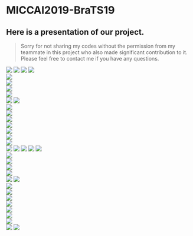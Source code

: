 # MICCAI2019-BraTS19
## Here is a presentation of our project.
> Sorry for not sharing my codes without the permission from my teammate in this project who also made significant contribution to it.<br>
> Please feel free to contact me if you have any questions.

![](https://github.com/Cute77/MICCAI2019-BraTS19/raw/master/presentation/Internship_Summary_of_ZiqiLin_00.png)
![](https://github.com/Cute77/MICCAI2019-BraTS19/raw/master/presentation/Internship_Summary_of_ZiqiLin_01.png)
![](https://github.com/Cute77/MICCAI2019-BraTS19/raw/master/presentation/Internship_Summary_of_ZiqiLin_02.png)
![](https://github.com/Cute77/MICCAI2019-BraTS19/raw/master/presentation/Internship_Summary_of_ZiqiLin_03.png)  
![](https://github.com/Cute77/MICCAI2019-BraTS19/raw/master/presentation/Internship_Summary_of_ZiqiLin_04.png)  
![](https://github.com/Cute77/MICCAI2019-BraTS19/raw/master/presentation/Internship_Summary_of_ZiqiLin_05.png)  
![](https://github.com/Cute77/MICCAI2019-BraTS19/raw/master/presentation/Internship_Summary_of_ZiqiLin_06.png)  
![](https://github.com/Cute77/MICCAI2019-BraTS19/raw/master/presentation/Internship_Summary_of_ZiqiLin_07.png)  
![](https://github.com/Cute77/MICCAI2019-BraTS19/raw/master/presentation/Internship_Summary_of_ZiqiLin_08.png)
![](https://github.com/Cute77/MICCAI2019-BraTS19/raw/master/presentation/Internship_Summary_of_ZiqiLin_09.png)  
![](https://github.com/Cute77/MICCAI2019-BraTS19/raw/master/presentation/Internship_Summary_of_ZiqiLin_10.png)  
![](https://github.com/Cute77/MICCAI2019-BraTS19/raw/master/presentation/Internship_Summary_of_ZiqiLin_11.png)  
![](https://github.com/Cute77/MICCAI2019-BraTS19/raw/master/presentation/Internship_Summary_of_ZiqiLin_12.png)  
![](https://github.com/Cute77/MICCAI2019-BraTS19/raw/master/presentation/Internship_Summary_of_ZiqiLin_13.png)  
![](https://github.com/Cute77/MICCAI2019-BraTS19/raw/master/presentation/Internship_Summary_of_ZiqiLin_14.png)  
![](https://github.com/Cute77/MICCAI2019-BraTS19/raw/master/presentation/Internship_Summary_of_ZiqiLin_15.png)  
![](https://github.com/Cute77/MICCAI2019-BraTS19/raw/master/presentation/Internship_Summary_of_ZiqiLin_16.png)  
![](https://github.com/Cute77/MICCAI2019-BraTS19/raw/master/presentation/Internship_Summary_of_ZiqiLin_17.png)
![](https://github.com/Cute77/MICCAI2019-BraTS19/raw/master/presentation/Internship_Summary_of_ZiqiLin_18.png)
![](https://github.com/Cute77/MICCAI2019-BraTS19/raw/master/presentation/Internship_Summary_of_ZiqiLin_19.png)
![](https://github.com/Cute77/MICCAI2019-BraTS19/raw/master/presentation/Internship_Summary_of_ZiqiLin_20.png)
![](https://github.com/Cute77/MICCAI2019-BraTS19/raw/master/presentation/Internship_Summary_of_ZiqiLin_21.png)  
![](https://github.com/Cute77/MICCAI2019-BraTS19/raw/master/presentation/Internship_Summary_of_ZiqiLin_22.png)  
![](https://github.com/Cute77/MICCAI2019-BraTS19/raw/master/presentation/Internship_Summary_of_ZiqiLin_23.png)  
![](https://github.com/Cute77/MICCAI2019-BraTS19/raw/master/presentation/Internship_Summary_of_ZiqiLin_24.png)  
![](https://github.com/Cute77/MICCAI2019-BraTS19/raw/master/presentation/Internship_Summary_of_ZiqiLin_25.png)  
![](https://github.com/Cute77/MICCAI2019-BraTS19/raw/master/presentation/Internship_Summary_of_ZiqiLin_26.png)
![](https://github.com/Cute77/MICCAI2019-BraTS19/raw/master/presentation/Internship_Summary_of_ZiqiLin_27.png)  
![](https://github.com/Cute77/MICCAI2019-BraTS19/raw/master/presentation/Internship_Summary_of_ZiqiLin_28.png)  
![](https://github.com/Cute77/MICCAI2019-BraTS19/raw/master/presentation/Internship_Summary_of_ZiqiLin_29.png)  
![](https://github.com/Cute77/MICCAI2019-BraTS19/raw/master/presentation/Internship_Summary_of_ZiqiLin_30.png)  
![](https://github.com/Cute77/MICCAI2019-BraTS19/raw/master/presentation/Internship_Summary_of_ZiqiLin_31.png)  
![](https://github.com/Cute77/MICCAI2019-BraTS19/raw/master/presentation/Internship_Summary_of_ZiqiLin_32.png)  
![](https://github.com/Cute77/MICCAI2019-BraTS19/raw/master/presentation/Internship_Summary_of_ZiqiLin_33.png)  
![](https://github.com/Cute77/MICCAI2019-BraTS19/raw/master/presentation/Internship_Summary_of_ZiqiLin_34.png)  
![](https://github.com/Cute77/MICCAI2019-BraTS19/raw/master/presentation/Internship_Summary_of_ZiqiLin_35.png)
![](https://github.com/Cute77/MICCAI2019-BraTS19/raw/master/presentation/Internship_Summary_of_ZiqiLin_36.png)


